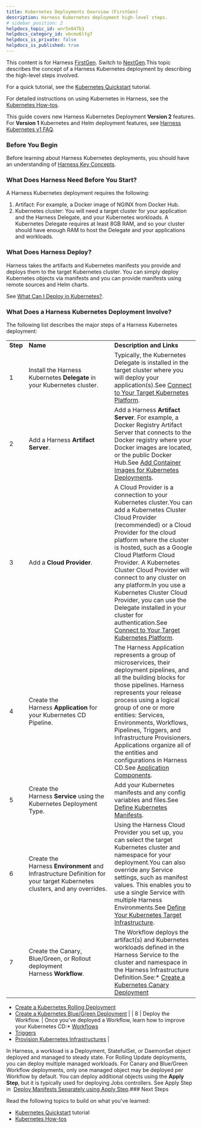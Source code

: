 ```yaml
---
title: Kubernetes Deployments Overview (FirstGen)
description: Harness Kubernetes deployment high-level steps.
# sidebar_position: 2
helpdocs_topic_id: wnr5n847b1
helpdocs_category_id: vbcmo6ltg7
helpdocs_is_private: false
helpdocs_is_published: true
---
```


This content is for Harness [FirstGen](/article/1fjmm4by22). Switch to [NextGen](/article/u29v1uc1mh).This topic describes the concept of a Harness Kubernetes deployment by describing the high-level steps involved.

For a quick tutorial, see the [Kubernetes Quickstart](/article/7in9z2boh6-kubernetes-quickstart) tutorial.

For detailed instructions on using Kubernetes in Harness, see the [Kubernetes How-tos](/category/n03qfofd5w-kubernetes-deployments).

This guide covers new Harness Kubernetes Deployment **Version 2** features. For **Version 1** Kubernetes and Helm deployment features, see [Harness Kubernetes v1 FAQ](/article/dtu3ud1ok7-kubernetes-and-harness-faq).

### Before You Begin

Before learning about Harness Kubernetes deployments, you should have an understanding of [Harness Key Concepts](/article/4o7oqwih6h-harness-key-concepts).

### What Does Harness Need Before You Start?

A Harness Kubernetes deployment requires the following:

1. Artifact: For example, a Docker image of NGINX from Docker Hub.
2. Kubernetes cluster: You will need a target cluster for your application and the Harness Delegate, and your Kubernetes workloads. A Kubernetes Delegate requires at least 8GB RAM, and so your cluster should have enough RAM to host the Delegate and your applications and workloads.

### What Does Harness Deploy?

Harness takes the artifacts and Kubernetes manifests you provide and deploys them to the target Kubernetes cluster. You can simply deploy Kubernetes objects via manifests and you can provide manifests using remote sources and Helm charts.

See [What Can I Deploy in Kubernetes?](/article/6ujb3c70fh).

### What Does a Harness Kubernetes Deployment Involve?

The following list describes the major steps of a Harness Kubernetes deployment:



|  |  |  |
| --- | --- | --- |
| **Step** | **Name** | **Description and Links** |
| 1 | Install the Harness Kubernetes **Delegate** in your Kubernetes cluster.  | Typically, the Kubernetes Delegate is installed in the target cluster where you will deploy your application(s).See [Connect to Your Target Kubernetes Platform](/article/m383u53mp1-connect-to-your-target-kubernetes-platform). |
| 2 | Add a Harness **Artifact Server**. | Add a Harness **Artifact Server**. For example, a Docker Registry Artifact Server that connects to the Docker registry where your Docker images are located, or the public Docker Hub.See [Add Container Images for Kubernetes Deployments](/article/6ib8n1n1k6-add-container-images-for-kubernetes-deployments). |
| 3 | Add a **Cloud Provider**. | A Cloud Provider is a connection to your Kubernetes cluster.You can add a Kubernetes Cluster Cloud Provider (recommended) or a Cloud Provider for the cloud platform where the cluster is hosted, such as a Google Cloud Platform Cloud Provider. A Kubernetes Cluster Cloud Provider will connect to any cluster on any platform.In you use a Kubernetes Cluster Cloud Provider, you can use the Delegate installed in your cluster for authentication.See [Connect to Your Target Kubernetes Platform](/article/m383u53mp1-connect-to-your-target-kubernetes-platform). |
| 4 | Create the Harness **Application** for your Kubernetes CD Pipeline. | The Harness Application represents a group of microservices, their deployment pipelines, and all the building blocks for those pipelines. Harness represents your release process using a logical group of one or more entities: Services, Environments, Workflows, Pipelines, Triggers, and Infrastructure Provisioners. Applications organize all of the entities and configurations in Harness CD.See [Application Components](/article/bucothemly-application-configuration). |
| 5 | Create the Harness **Service** using the Kubernetes Deployment Type. | Add your Kubernetes manifests and any config variables and files.See [Define Kubernetes Manifests](/article/2j2vi5oxrq-define-kubernetes-manifests). |
| 6 | Create the Harness **Environment** and Infrastructure Definition for your target Kubernetes clusters, and any overrides. | Using the Harness Cloud Provider you set up, you can select the target Kubernetes cluster and namespace for your deployment.You can also override any Service settings, such as manifest values. This enables you to use a single Service with multiple Harness Environments.See [Define Your Kubernetes Target Infrastructure](/article/u3rp89v80h-define-your-kubernetes-target-infrastructure). |
| 7 | Create the Canary, Blue/Green, or Rollout deployment Harness **Workflow**. | The Workflow deploys the artifact(s) and Kubernetes workloads defined in the Harness Service to the cluster and namespace in the Harness Infrastructure Definition.See:* [Create a Kubernetes Canary Deployment](/article/2xp0oyubjj-create-a-kubernetes-canary-deployment)
* [Create a Kubernetes Rolling Deployment](/article/dl0l34ge8l-create-a-kubernetes-rolling-deployment)
* [Create a Kubernetes Blue/Green Deployment](/article/ukftzrngr1-create-a-kubernetes-blue-green-deployment)
 |
| 8 | Deploy the Workflow. | Once you've deployed a Workflow, learn how to improve your Kubernetes CD:* [Workflows](/article/m220i1tnia-workflow-configuration)
* [Triggers](/article/xerirloz9a-add-a-trigger-2)
* [Provision Kubernetes Infrastructures](/article/huajnezo0r-provision-kubernetes-infrastructures)
 |

In Harness, a workload is a Deployment, StatefulSet, or DaemonSet object deployed and managed to steady state. For Rolling Update deployments, you can deploy multiple managed workloads. For Canary and Blue/Green Workflow deployments, only one managed object may be deployed per Workflow by default. You can deploy additional objects using the **Apply Step**, but it is typically used for deploying Jobs controllers. See Apply Step in  [Deploy Manifests Separately using Apply Step](/article/4vjgmjcj6z-deploy-manifests-separately-using-apply-step).### Next Steps

Read the following topics to build on what you've learned:

* [Kubernetes Quickstart](/article/7in9z2boh6-kubernetes-quickstart) tutorial
* [Kubernetes How-tos](/article/pc6qglyp5h-kubernetes-deployments-overview)

